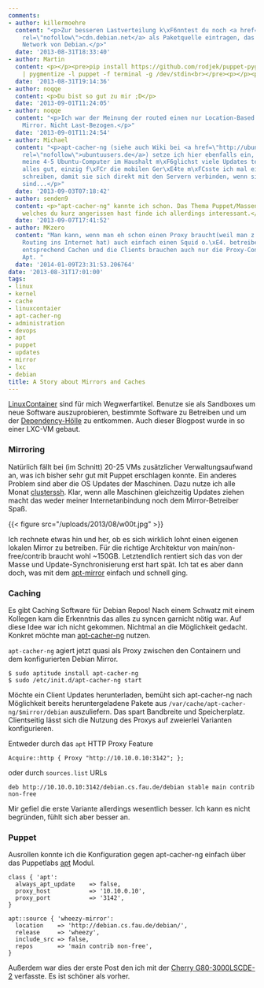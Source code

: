 ```yaml
---
comments:
- author: killermoehre
  content: "<p>Zur besseren Lastverteilung k\xF6nntest du noch <a href=\"http://cdn.debian.net\"
    rel=\"nofollow\">cdn.debian.net</a> als Paketquelle eintragen, das Content Delivering
    Network von Debian.</p>"
  date: '2013-08-31T18:33:40'
- author: Martin
  content: <p></p><pre>pip install https://github.com/rodjek/puppet-pygments-lexer/archive/master.zip<br>pbpaste
    | pygmentize -l puppet -f terminal -g /dev/stdin<br></pre><p></p><p>SCNR ;)</p>
  date: '2013-08-31T19:14:36'
- author: noqqe
  content: <p>Du bist so gut zu mir ;D</p>
  date: '2013-09-01T11:24:05'
- author: noqqe
  content: "<p>Ich war der Meinung der routed einen nur Location-Based zum n\xE4chstm\xF6glichen
    Mirror. Nicht Last-Bezogen.</p>"
  date: '2013-09-01T11:24:54'
- author: Michael
  content: "<p>apt-cacher-ng (siehe auch Wiki bei <a href=\"http://ubuntuusers.de\"
    rel=\"nofollow\">ubuntuusers.de</a>) setze ich hier ebenfalls ein, damit sich
    meine 4-5 Ubuntu-Computer im Haushalt m\xF6glichst viele Updates teilen. Funktioniert
    alles gut, einzig f\xFCr die mobilen Ger\xE4te m\xFCsste ich mal ein kleines Skript
    schreiben, damit sie sich direkt mit den Servern verbinden, wenn sie ausser Hause
    sind...</p>"
  date: '2013-09-03T07:18:42'
- author: senden9
  content: <p>"apt-cacher-ng" kannte ich schon. Das Thema Puppet/Massenkonfiguration
    welches du kurz angerissen hast finde ich allerdings interessant.</p>
  date: '2013-09-07T17:41:52'
- author: MKzero
  content: "Man kann, wenn man eh schon einen Proxy braucht(weil man z.B. keine direktes
    Routing ins Internet hat) auch einfach einen Squid o.\xE4. betreiben. Der kann
    entsprechend Cachen und die Clients brauchen auch nur die Proxy-Config f\xFCr
    Apt. "
  date: '2014-01-09T23:31:53.206764'
date: '2013-08-31T17:01:00'
tags:
- linux
- kernel
- cache
- linuxcontaier
- apt-cacher-ng
- administration
- devops
- apt
- puppet
- updates
- mirror
- lxc
- debian
title: A Story about Mirrors and Caches
---
```


[LinuxContainer](http://lxc.sourceforge.net/) sind für mich Wegwerfartikel.
Benutze sie als Sandboxes um neue Software auszuprobieren, bestimmte
Software zu Betreiben und um der
[Dependency-Hölle](https://en.wikipedia.org/wiki/Dependency_hell) zu
entkommen.  Auch dieser Blogpost wurde in so einer LXC-VM gebaut.


### Mirroring

Natürlich fällt bei (im Schnitt) 20-25 VMs zusätzlicher Verwaltungsaufwand an,
was ich bisher sehr gut mit Puppet erschlagen konnte. Ein anderes Problem sind
aber die OS Updates der Maschinen. Dazu nutze ich alle Monat
[clusterssh](https://github.com/duncs/clusterssh). Klar, wenn alle Maschinen
gleichzeitig Updates ziehen macht das weder meiner Internetanbindung noch dem
Mirror-Betreiber Spaß.

{{< figure src="/uploads/2013/08/w00t.jpg" >}}

Ich rechnete etwas hin und her, ob es sich wirklich lohnt einen eigenen
lokalen Mirror zu betreiben.  Für die richtige Architektur von
main/non-free/contrib braucht wohl ~150GB. Letztendlich rentiert sich das
von der Masse und Update-Synchronisierung erst hart spät. Ich tat es aber
dann doch, was mit dem [apt-mirror](http://apt-mirror.github.io/) einfach
und schnell ging.

### Caching

Es gibt Caching Software für Debian Repos! Nach einem Schwatz mit einem Kollegen
kam die Erkenntnis das alles zu syncen garnicht nötig war.
Auf diese Idee war ich nicht gekommen. Nichtmal an die Möglichkeit gedacht. Konkret
möchte man [apt-cacher-ng](https://www.unix-ag.uni-kl.de/~bloch/acng/) nutzen.

`apt-cacher-ng` agiert jetzt quasi als Proxy zwischen den Containern und dem
konfigurierten Debian Mirror.

```
$ sudo aptitude install apt-cacher-ng
$ sudo /etc/init.d/apt-cacher-ng start
```

Möchte ein Client Updates herunterladen, bemüht sich apt-cacher-ng nach
Möglichkeit bereits heruntergeladene Pakete aus
`/var/cache/apt-cacher-ng/$mirror/debian` auszuliefern. Das spart
Bandbreite und Speicherplatz.  Clientseitig lässt sich die Nutzung des
Proxys auf zweierlei Varianten konfigurieren.

Entweder durch das `apt` HTTP Proxy Feature

    Acquire::http { Proxy "http://10.10.0.10:3142"; };

oder durch `sources.list` URLs

    deb http://10.10.0.10:3142/debian.cs.fau.de/debian stable main contrib non-free

Mir gefiel die erste Variante allerdings wesentlich besser. Ich kann es nicht
begründen, fühlt sich aber besser an.

### Puppet

Ausrollen konnte ich die Konfiguration gegen apt-cacher-ng einfach über das
Puppetlabs [apt](https://forge.puppetlabs.com/puppetlabs/apt) Modul.

```
class { 'apt':
  always_apt_update    => false,
  proxy_host           => '10.10.0.10',
  proxy_port           => '3142',
}

apt::source { 'wheezy-mirror':
  location    => 'http://debian.cs.fau.de/debian/',
  release     => 'wheezy',
  include_src => false,
  repos       => 'main contrib non-free',
}
```

Außerdem war dies der erste Post den ich mit der [Cherry G80-3000LSCDE-2](http://www.cherry.de/cid/b2b_keyboards_G80-3000.htm?rdeLocaleAttr=en&cpssessionid=SID-837EAC29-341CE33E&WT.mc_id=)
verfasste. Es ist schöner als vorher.